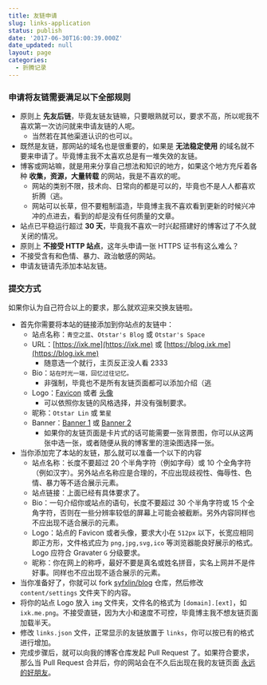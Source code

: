 ```yaml
---
title: 友链申请
slug: links-application
status: publish
date: '2017-06-30T16:00:39.000Z'
date_updated: null
layout: page
categories:
  - 折腾记录
---
```

### 申请将友链需要满足以下全部规则

- 原则上 **先友后链**，毕竟友链友链嘛，只要眼熟就可以，要求不高，所以呢我不喜欢第一次访问就来申请友链的人呢。
  - 当然若在其他渠道认识的也可以。
- 既然是友链，那网站的域名也是很重要的，如果是 **无法稳定使用** 的域名就不要来申请了。毕竟博主我不太喜欢总是有一堆失效的友链。
- 博客或网站嘛，就是用来分享自己想法和知识的地方，如果这个地方充斥着各种 **收集，资源，大量转载** 的网站，我是不喜欢的呢。
  - 网站的类别不限，技术向、日常向的都是可以的，毕竟也不是人人都喜欢折腾（逃。
  - 网站可以长草，但不要粗制滥造，毕竟博主我不喜欢看到更新的时候兴冲冲的点进去，看到的却是没有任何质量的文章。
- 站点已平稳运行超过 **30 天**，毕竟我不喜欢一时兴起搭建好的博客过了不久就关闭的情况。
- 原则上 **不接受 HTTP 站点**，这年头申请一张 HTTPS 证书有这么难么？
- 不接受含有和色情、暴力、政治敏感的网站。
- 申请友链请先添加本站友链。

### 提交方式

如果你认为自己符合以上的要求，那么就欢迎来交换友链啦。

- 首先你需要将本站的链接添加到你站点的友链中：
  - 站点名称：`青空之蓝`、`Otstar's Blog` 或 `Otstar's Space`
  - URL：[https://ixk.me](https://ixk.me) 或 [https://blog.ixk.me](https://blog.ixk.me)
    - 随意选一个就行，主页反正没人看 2333
  - Bio：`站在时光一端，回忆过往记忆。`
    - 非强制，毕竟也不是所有友链页面都可以添加介绍（逃
  - Logo：[Favicon](https://ixk.me/blog-full.png) 或者 [头像](https://ixk.me/avatar-full.png)
    - 可以依照你友链的风格选择，并没有强制要求。
  - 昵称：`Otstar Lin` 或 `繁星`
  - Banner：[Banner 1](https://cdn.jsdelivr.net/gh/syfxlin/pic/index/assets/img/1.jpg) 或 [Banner 2](https://cdn.jsdelivr.net/gh/syfxlin/pic/index/assets/img/2.jpg)
    - 如果你的友链页面是卡片式的话可能需要一张背景图，你可以从这两张中选一张，或者随便从我的博客里的渲染图选择一张。
- 当你添加完了本站的友链，那么就可以准备一个以下的内容
  - 站点名称：长度不要超过 20 个半角字符（例如字母）或 10 个全角字符（例如汉字）。另外站点名称应是合理的，不应出现歧视性、侮辱性、色情、暴力等不适合展示元素。
  - 站点链接：上面已经有具体要求了。
  - Bio：一句介绍你或站点的语句，长度不要超过 30 个半角字符或 15 个全角字符，否则在一些分辨率较低的屏幕上可能会被截断。另外内容同样也不应出现不适合展示的元素。
  - Logo：站点的 Favicon 或者头像，要求大小在 `512px` 以下，长宽应相同即正方形，文件格式应为 `png,jpg,svg,ico` 等浏览器能良好展示的格式。Logo 应符合 Gravater `G` 分级要求。
  - 昵称：你在网上的称呼，最好不要是真名或姓名拼音，实名上网并不是件好事。同样也不应出现不适合展示的元素。
- 当你准备好了，你就可以 fork [syfxlin/blog](https://github.com/syfxlin/blog) 仓库，然后修改 `content/settings` 文件夹下的内容。
- 将你的站点 Logo 放入 `img` 文件夹，文件名的格式为 `[domain].[ext]`，如 `ixk.me.png`。不接受直链，因为大小和速度不可控，毕竟博主我不想友链页面加载半天。
- 修改 `links.json` 文件，正常显示的友链放置于 `links`，你可以按已有的格式进行增加。
- 完成步骤后，就可以向我的博客仓库发起 Pull Request 了。如果符合要求，那么当 Pull Request 合并后，你的网站会在不久后出现在我的友链页面 [永远的好朋友](links)。
